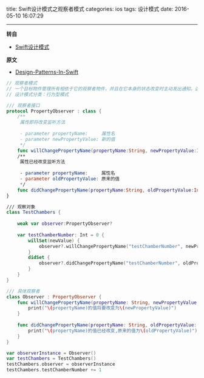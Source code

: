 title: Swift设计模式之观察者模式
categories: ios
tags: 设计模式
date: 2016-05-10 16:07:29

---

<!--head-->

**转自**

* [Swift设计模式](http://qefee.com/tags/%E8%AE%BE%E8%AE%A1%E6%A8%A1%E5%BC%8F/)

**原文**

* [Design-Patterns-In-Swift](https://github.com/ochococo/Design-Patterns-In-Swift#behavioral)

```swift
// 观察者模式
// 一个目标物件管理所有相依于它的观察者物件，并且在它本身的状态改变时主动发出通知。这通常透过呼叫各观察者所提供的方法来实现。此种模式通常被用来实现事件处理系统
// 设计模式分类：行为型模式

/// 观察者接口
protocol PropertyObserver : class {
    /**
     属性即将改变监听方法
     
     - parameter propertyName:     属性名
     - parameter newPropertyValue: 新的值
     */
    func willChangePropertyName(propertyName:String, newPropertyValue:Int)
    /**
     属性已经改变监听方法
     
     - parameter propertyName:     属性名
     - parameter oldPropertyValue: 原来的值
     */
    func didChangePropertyName(propertyName:String, oldPropertyValue:Int)
}

/// 观察对象
class TestChambers {
    
    weak var observer:PropertyObserver?
    
    var testChamberNumber: Int = 0 {
        willSet(newValue) {
            observer?.willChangePropertyName("testChamberNumber", newPropertyValue:newValue)
        }
        didSet {
            observer?.didChangePropertyName("testChamberNumber", oldPropertyValue:oldValue)
        }
    }
}

/// 具体观察者
class Observer : PropertyObserver {
    func willChangePropertyName(propertyName: String, newPropertyValue: Int) {
        print("\(propertyName)的值将要改变为\(newPropertyValue)")
    }
    
    func didChangePropertyName(propertyName: String, oldPropertyValue: Int) {
        print("\(propertyName)的值已经改变,原来的值为\(oldPropertyValue)")
    }
}

var observerInstance = Observer()
var testChambers = TestChambers()
testChambers.observer = observerInstance
testChambers.testChamberNumber += 1
```



<!--more-->



<!--body-->
